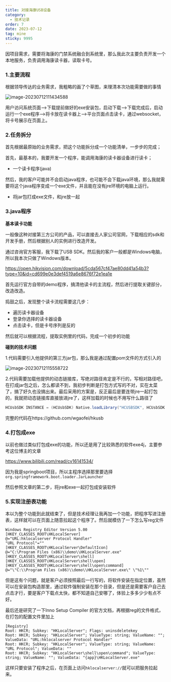 ```yaml
---
title: 对接海康USB设备
category:
  - 技术记录
order: 7
date: 2023-07-12
tag: mine
sticky: 9995
---
```


因项目需求，需要将海康的门禁系统融合到系统里，那么我此次主要负责开发一个本地服务，负责调用海康读卡器，读取卡号。

### 1.主要流程

根据领导传达的业务需求，我粗略的画了个草图，来理清本次功能需要做的事情

![image-20230712111434588](https://feilou.oss-cn-nanjing.aliyuncs.com/images/image-20230712111434588.png)

用户访问系统页面——>下载提前做好的exe安装包，启动下载——>下载完成后，启动运行一个exe程序——>将卡放在读卡器上——>平台页面点击读卡，通过websocket，将卡号展示在页面上。

### 2.任务拆分

首先根据最原始的业务需求，把这个功能拆分成一个功能清单，一步步的完成；

首先，最基本的，我要开发一个程序，能调用海康的读卡器设备进行读卡；

- 一个读卡程序(java)

然后，我的客户可能并不会启动java程序，也可能不会下载java环境，那么我就需要将这个java程序变成一个exe文件，并且能在没有jre环境的电脑上运行。

- 将jar包打成exe文件，和jre放一起

### 3.java程序

**基本读卡功能**

一般像这种对接第三方公司的产品，可以直接去人家公司官网，下载相应的sdk和开发手册，然后根据别人的实例进行改造开发。

通过咨询官方客服，我下载了USB SDK。然后我的客户一般都是Windows电脑，所以我本次只做了Windows版本。

https://open.hikvision.com/download/5cda567cf47ae80dd41a54b3?type=10&id=cd699e0e3def4519a6e8676f72e1ea1e

首先运行官方自带的demo程序，搞清他读卡的主流程，然后进行提取关键部分，改造改造。

捣鼓之后，发现整个读卡流程需要这几步：

- 遍历读卡器设备
- 登录你选择的读卡器设备
- 点击读卡，但是卡号序列是反的

然后就可以根据流程，提取实例里的代码，完成一个初步的功能

**碰到的技术问题**

1.代码需要引入他提供的第三方jar包，那么我是通过配置pom文件的方式引入的

![image-20230712115558722](https://feilou.oss-cn-nanjing.aliyuncs.com/images/image-20230712115558722.png)

2.代码需要加载他提供的动态链接库，写绝对路径肯定是不行的，写相对路径吧，在打成jar包之后，怎么都读不到，我初步判断是打包方式写的不对，实在太菜了，搞了好久也没搞出来。最后采用的方案是，反正最后是要连带jre一起打包的，我就把动态链接库直接放进jre了，这样加载的时候也不用写什么路径了

```java
HCUsbSDK INSTANCE = (HCUsbSDK) Native.loadLibrary("HCUSBSDK", HCUsbSDK.class);
```

完整的代码在https://github.com/wgaofei/hkusb

### 4.打包成exe

以前也做过类似打包成exe的功能，所以还是用了比较熟悉的软件exe4j，主要参考这位博主的文章

https://www.bilibili.com/read/cv16141534/

因为我是springboot项目，所以主程序选择那里要选择`org.springframework.boot.loader.JarLauncher`

然后参照文章的第二步，将jre和exe一起打包成安装软件

### 5.实现注册表功能

本以为整个功能到此就结束了，但是技术经理让我再加一个功能，把程序写进注册表，这样就可以在页面上随意拉起这个程序了。然后就模仿了一下怎么写reg文件

```reg
Windows Registry Editor Version 5.00
[HKEY_CLASSES_ROOT\HKLocalServer]
@="URL:hklocalserver Protocol Handler"
"URL Protocol"=""
[HKEY_CLASSES_ROOT\HKLocalServer\DefaultIcon]
@="C:\Program Files (x86)\\demo\\HKLocalServer.exe"
[HKEY_CLASSES_ROOT\HKLocalServer\shell]
[HKEY_CLASSES_ROOT\HKLocalServer\shell\open]
[HKEY_CLASSES_ROOT\HKLocalServer\shell\open\command]
@="\"C:\\Program Files (x86)\\demo\\HKLocalServer.exe\" \"%1\""
```

但是这有个问题，就是客户必须按照最后一行写的，将软件安装在指定位置，虽然可以在安装包构造那里，通过软件强制安装在那个目录，但是还是需要客户自己去点击才行，要是客户下载点太快，都不知道自己安哪了，体验上多多少少有点不好。

最后还是研究了一下Inno Setup Compiler 的官方文档，再根据reg的文件格式，在打包的配置文件里加上

```reg
[Registry]
Root: HKCR; Subkey: "HKLocalServer"; Flags: uninsdeletekey
Root: HKCR; Subkey: "HKLocalServer"; ValueType: string; ValueName: ""; ValueData: "URL:hklocalserver Protocol Handler"
Root: HKCR; Subkey: "HKLocalServer"; ValueType: string; ValueName: "URL Protocol"; ValueData: ""
Root: HKCR; Subkey: "HKLocalServer\shell\open\command"; ValueType: string; ValueName: ""; ValueData: "{app}\HKLocalServer.exe"
```

这样只要安装了程序之后，在页面上访问`hklocalserver://`就可以把服务拉起来。